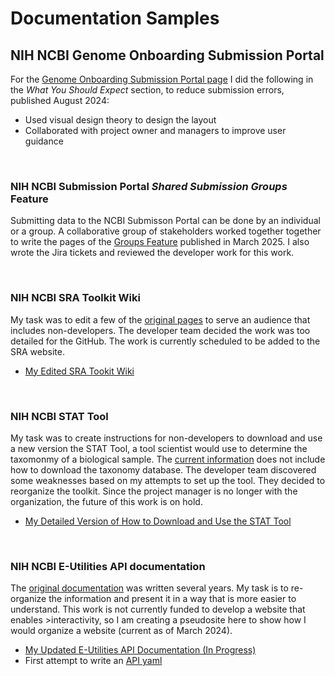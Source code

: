 # Documentation Samples

## NIH NCBI Genome Onboarding Submission Portal
For the [Genome Onboarding Submission Portal page](https://submit.ncbi.nlm.nih.gov/about/genome/) I did the following in the _What You Should Expect_ section, to reduce submission errors, published August 2024:

 - Used visual design theory to design the layout
 - Collaborated with project owner and managers to improve user guidance 


&nbsp;

### NIH NCBI Submission Portal _Shared Submission Groups_ Feature

Submitting data to the NCBI Submisson Portal can be done by an individual or a group. A collaborative group of stakeholders worked together together to write the pages of the [Groups Feature](https://submit.ncbi.nlm.nih.gov/help/submission-groups/) published in March 2025. I also wrote the Jira tickets and reviewed the developer work for this work.

&nbsp;

### **NIH NCBI SRA Toolkit Wiki**

My task was to edit a few of the [original pages](https://github.com/ncbi/sra-tools/wiki) to serve an audience that includes non-developers. The developer team decided the work was too detailed for the GitHub. The work is currently scheduled to be added to the SRA website.

 - [My Edited SRA Tookit Wiki](https://github.com/jenpetsmit/tk_wiki/wiki) 

&nbsp;

### **NIH NCBI STAT Tool**

 My task was to create instructions for non-developers to download and use a new version the STAT Tool, a tool scientist would use to determine the taxomonmy of a biological sample. The [current information](https://github.com/ncbi/ngs-tools/tree/tax/tools/tax) does not include how to download the taxonomy database. The developer team discovered some weaknesses based on my attempts to set up the tool. They decided to reorganize the toolkit. Since the project manager is no longer with the organization, the future of this work is on hold.
 
  * [My Detailed Version of How to Download and Use the STAT Tool](https://github.com/jenpetsmit/STAT_Tool/blob/main/STAT_Tool.md) 
 

&nbsp;

### **NIH NCBI E-Utilities API documentation**

The [original documentation](https://www.ncbi.nlm.nih.gov/books/NBK25500/) was written several years. My task is to re-organize the information and present it in a way that is more easier to understand. This work is not currently funded to develop a website that enables >interactivity, so I am creating a pseudosite here to show how I would organize a website (current as of March 2024). 

  - [My Updated E-Utilities API Documentation (In Progress)](https://github.com/jenpetsmit/eutilities/blob/main/getting_started.md) 
  - First attempt to write an [API yaml](https://github.com/jenpetsmit/eutilities/blob/main/eutils/yml.md)

